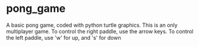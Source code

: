 # pong_game
A basic pong game, coded with python turtle graphics.
This is an only multiplayer game.
To control the right paddle, use the arrow keys.
To control the left paddle, use 'w' for up, and 's' for down

